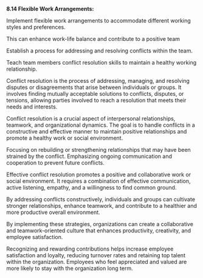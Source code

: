 **8.14 Flexible Work Arrangements:**

Implement flexible work arrangements to accommodate different working styles and preferences.

This can enhance work-life balance and contribute to a positive team 

Establish a process for addressing and resolving conflicts within the team.

Teach team members conflict resolution skills to maintain a healthy working relationship.

Conflict resolution is the process of addressing, managing, and resolving disputes or disagreements that arise between individuals or groups. It involves finding mutually acceptable solutions to conflicts, disputes, or tensions, allowing parties involved to reach a resolution that meets their needs and interests. 

Conflict resolution is a crucial aspect of interpersonal relationships, teamwork, and organizational dynamics. The goal is to handle conflicts in a constructive and effective manner to maintain positive relationships and promote a healthy work or social environment.

Focusing on rebuilding or strengthening relationships that may have been strained by the conflict.
Emphasizing ongoing communication and cooperation to prevent future conflicts.

Effective conflict resolution promotes a positive and collaborative work or social environment. It requires a combination of effective communication, active listening, empathy, and a willingness to find common ground. 

By addressing conflicts constructively, individuals and groups can cultivate stronger relationships, enhance teamwork, and contribute to a healthier and more productive overall environment.

By implementing these strategies, organizations can create a collaborative and teamwork-oriented culture that enhances productivity, creativity, and employee satisfaction.

Recognizing and rewarding contributions helps increase employee satisfaction and loyalty, reducing turnover rates and retaining top talent within the organization. Employees who feel appreciated and valued are more likely to stay with the organization long term.





